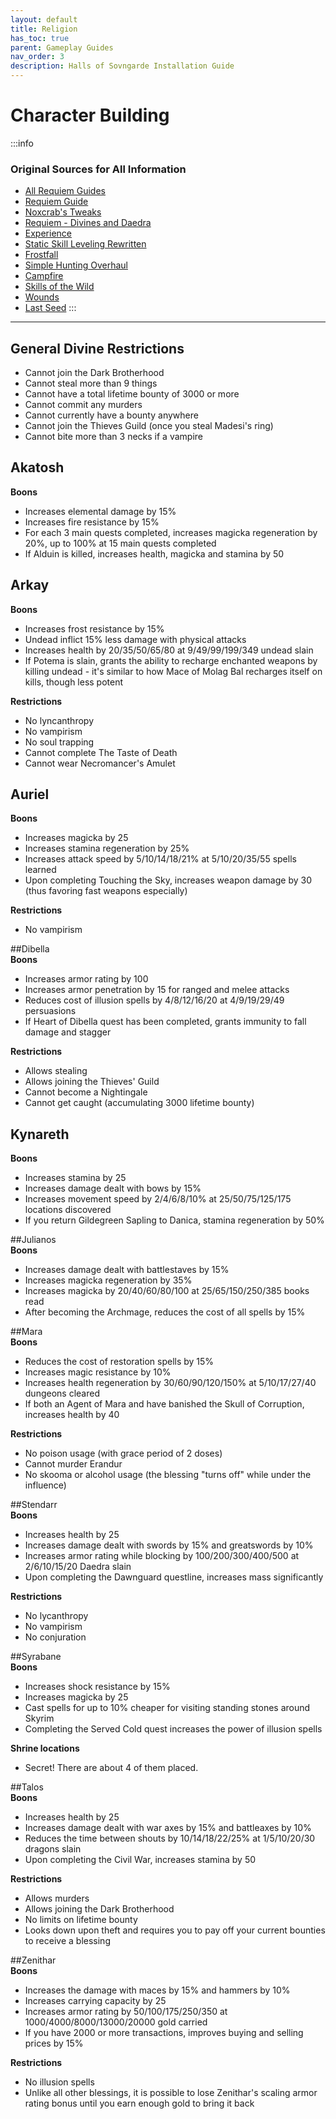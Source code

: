 ```yaml
---
layout: default
title: Religion
has_toc: true
parent: Gameplay Guides
nav_order: 3
description: Halls of Sovngarde Installation Guide
---
```


# Character Building

:::info
### **Original Sources for All Information**

- [All Requiem Guides](https://www.reddit.com/r/skyrimrequiem/comments/hijmml/guides_resources_links_for_beginners_and_advanced/?utm_medium=android_app&utm_source=share)
- [Requiem Guide](https://www.reddit.com/r/skyrimrequiem/comments/1w5cej/surviving_the_first_few_hours_in_requiem_or/) 
- [Noxcrab's Tweaks](https://www.nexusmods.com/skyrimspecialedition/mods/42591)
- [Requiem - Divines and Daedra](https://www.nexusmods.com/skyrimspecialedition/mods/61207)
- [Experience](https://www.nexusmods.com/skyrimspecialedition/mods/17751)
- [Static Skill Leveling Rewritten](https://www.nexusmods.com/skyrimspecialedition/mods/89940)
- [Frostfall](https://www.nexusmods.com/skyrimspecialedition/mods/671)
- [Simple Hunting Overhaul](https://www.nexusmods.com/skyrimspecialedition/mods/95943)
- [Campfire](https://www.nexusmods.com/skyrimspecialedition/mods/667)
- [Skills of the Wild](https://www.nexusmods.com/skyrimspecialedition/mods/37693)
- [Wounds](https://www.nexusmods.com/skyrimspecialedition/mods/17581)
- [Last Seed](https://www.nexusmods.com/skyrimspecialedition/mods/56393)
:::
*** 
## General Divine Restrictions  

* Cannot join the Dark Brotherhood
* Cannot steal more than 9 things
* Cannot have a total lifetime bounty of 3000 or more
* Cannot commit any murders
* Cannot currently have a bounty anywhere
* Cannot join the Thieves Guild (once you steal Madesi's ring)
* Cannot bite more than 3 necks if a vampire

## Akatosh  
**Boons**

* Increases elemental damage by 15%
* Increases fire resistance by 15%
* For each 3 main quests completed, increases magicka regeneration by 20%, up to 100% at 15 main quests completed
* If Alduin is killed, increases health, magicka and stamina by 50

## Arkay  
**Boons**

* Increases frost resistance by 15%
* Undead inflict 15% less damage with physical attacks
* Increases health by 20/35/50/65/80 at 9/49/99/199/349 undead slain
* If Potema is slain, grants the ability to recharge enchanted weapons by killing undead - it's similar to how Mace of Molag Bal recharges itself on kills, though less potent

**Restrictions**

* No lyncanthropy
* No vampirism
* No soul trapping
* Cannot complete The Taste of Death
* Cannot wear Necromancer's Amulet

## Auriel  
**Boons**

* Increases magicka by 25
* Increases stamina regeneration by 25%
* Increases attack speed by 5/10/14/18/21% at 5/10/20/35/55 spells learned
* Upon completing Touching the Sky, increases weapon damage by 30 (thus favoring fast weapons especially)

**Restrictions**

* No vampirism 

##Dibella  
**Boons**

* Increases armor rating by 100
* Increases armor penetration by 15 for ranged and melee attacks
* Reduces cost of illusion spells by 4/8/12/16/20 at 4/9/19/29/49 persuasions
* If Heart of Dibella quest has been completed, grants immunity to fall damage and stagger

**Restrictions**

* Allows stealing
* Allows joining the Thieves' Guild
* Cannot become a Nightingale
* Cannot get caught (accumulating 3000 lifetime bounty)

## Kynareth  
**Boons**

* Increases stamina by 25
* Increases damage dealt with bows by 15%
* Increases movement speed by 2/4/6/8/10% at 25/50/75/125/175 locations discovered
* If you return Gildegreen Sapling to Danica, stamina regeneration by 50%

##Julianos  
**Boons**

* Increases damage dealt with battlestaves by 15%
* Increases magicka regeneration by 35%
* Increases magicka by 20/40/60/80/100 at 25/65/150/250/385 books read
* After becoming the Archmage, reduces the cost of all spells by 15%

##Mara  
**Boons**

* Reduces the cost of restoration spells by 15%
* Increases magic resistance by 10%
* Increases health regeneration by 30/60/90/120/150% at 5/10/17/27/40 dungeons cleared
* If both an Agent of Mara and have banished the Skull of Corruption, increases health by 40

**Restrictions**

* No poison usage (with grace period of 2 doses)
* Cannot murder Erandur
* No skooma or alcohol usage (the blessing "turns off" while under the influence)

##Stendarr  
**Boons**

* Increases health by 25
* Increases damage dealt with swords by 15% and greatswords by 10%
* Increases armor rating while blocking  by 100/200/300/400/500 at 2/6/10/15/20 Daedra slain
* Upon completing the Dawnguard questline, increases mass significantly

**Restrictions**

* No lycanthropy
* No vampirism
* No conjuration

##Syrabane  
**Boons**

* Increases shock resistance by 15%
* Increases magicka by 25
* Cast spells for up to 10% cheaper for visiting standing stones around Skyrim
* Completing the Served Cold quest increases the power of illusion spells

**Shrine locations**

* Secret! There are about 4 of them placed.

##Talos  
**Boons**

* Increases health by 25
* Increases damage dealt with war axes by 15% and battleaxes by 10%
* Reduces the time between shouts by 10/14/18/22/25% at 1/5/10/20/30 dragons slain
* Upon completing the Civil War, increases stamina by 50

**Restrictions**

* Allows murders
* Allows joining the Dark Brotherhood
* No limits on lifetime bounty
* Looks down upon theft and requires you to pay off your current bounties to receive a blessing


##Zenithar  
**Boons**

* Increases the damage with maces by 15% and hammers by 10%
* Increases carrying capacity by 25
* Increases armor rating by 50/100/175/250/350 at 1000/4000/8000/13000/20000 gold carried
* If you have 2000 or more transactions, improves buying and selling prices by 15%

**Restrictions**

* No illusion spells
* Unlike all other blessings, it is possible to lose Zenithar's scaling armor rating bonus until you earn enough gold to bring it back
